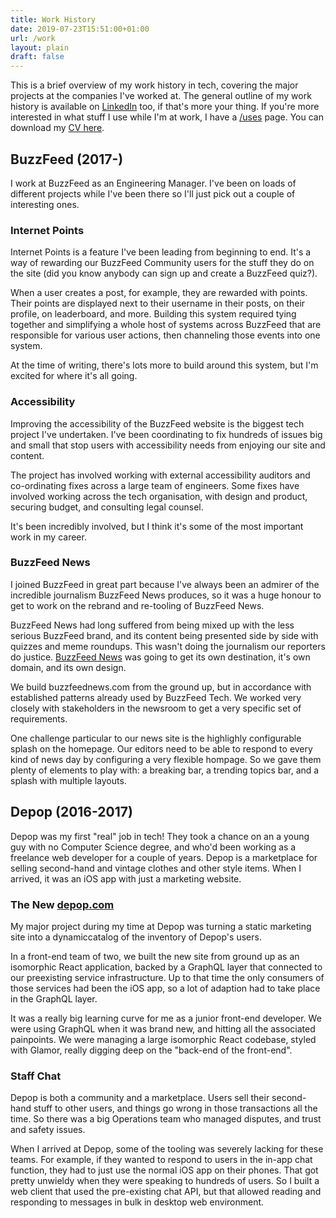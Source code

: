 ```yaml
---
title: Work History
date: 2019-07-23T15:51:00+01:00
url: /work
layout: plain
draft: false
---
```


This is a brief overview of my work history in tech, covering the major projects at the companies I've worked at. The general outline of my work history is available on [LinkedIn](https://www.linkedin.com/in/jackwreid/) too, if that's more your thing. If you're more interested in what stuff I use while I'm at work, I have a [/uses](/uses) page. You can download my <a href="/docs/cv.pdf" download="cv.pdf">CV here</a>.

## BuzzFeed (2017-)
I work at BuzzFeed as an Engineering Manager. I've been on loads of different projects while I've been there so I'll just pick out a couple of interesting ones.

### Internet Points
Internet Points is a feature I've been leading from beginning to end. It's a way of rewarding our BuzzFeed Community users for the stuff they do on the site (did you know anybody can sign up and create a BuzzFeed quiz?).

When a user creates a post, for example, they are rewarded with points. Their points are displayed next to their username in their posts, on their profile, on leaderboard, and more. Building this system required tying together and simplifying a whole host of systems across BuzzFeed that are responsible for various user actions, then channeling those events into one system.

At the time of writing, there's lots more to build around this system, but I'm excited for where it's all going.

### Accessibility
Improving the accessibility of the BuzzFeed website is the biggest tech project I've undertaken. I've been coordinating to fix hundreds of issues big and small that stop users with accessibility needs from enjoying our site and content.

The project has involved working with external accessibility auditors and co-ordinating fixes across a large team of engineers. Some fixes have involved working across the tech organisation, with design and product, securing budget, and consulting legal counsel.

It's been incredibly involved, but I think it's some of the most important work in my career.

### BuzzFeed News
I joined BuzzFeed in great part because I've always been an admirer of the incredible journalism BuzzFeed News produces, so it was a huge honour to get to work on the rebrand and re-tooling of BuzzFeed News.

BuzzFeed News had long suffered from being mixed up with the less serious BuzzFeed brand, and its content being presented side by side with quizzes and meme roundups. This wasn't doing the journalism our reporters do justice. [BuzzFeed News](https://buzzfeednews.com) was going to get its own destination, it's own domain, and its own design.

We build buzzfeednews.com from the ground up, but in accordance with established patterns already used by BuzzFeed Tech. We worked very closely with stakeholders in the newsroom to get a very specific set of requirements.

One challenge particular to our news site is the highlighly configurable splash on the homepage. Our editors need to be able to respond to every kind of news day by configuring a very flexible hompage. So we gave them plenty of elements to play with: a breaking bar, a trending topics bar, and a splash with multiple layouts.

## Depop (2016-2017)
Depop was my first "real" job in tech! They took a chance on an a young guy with no Computer Science degree, and who'd been working as a freelance web developer for a couple of years. Depop is a marketplace for selling second-hand and vintage clothes and other style items. When I arrived, it was an iOS app with just a marketing website.

### The New [depop.com](https://depop.com)
My major project during my time at Depop was turning a static marketing site into a dynamiccatalog of the inventory of Depop's users.

In a front-end team of two, we built the new site from ground up as an isomorphic React application, backed by a GraphQL layer that connected to our preexisting service infrastructure. Up to that time the only consumers of those services had been the iOS app, so a lot of adaption had to take place in the GraphQL layer.

It was a really big learning curve for me as a junior front-end developer. We were using GraphQL when it was brand new, and hitting all the associated painpoints. We were managing a large isomorphic React codebase, styled with Glamor, really digging deep on the "back-end of the front-end".

### Staff Chat
Depop is both a community and a marketplace. Users sell their second-hand stuff to other users, and things go wrong in those transactions all the time. So there was a big Operations team who managed disputes, and trust and safety issues.

When I arrived at Depop, some of the tooling was severely lacking for these teams. For example, if they wanted to respond to users in the in-app chat function, they had to just use the normal iOS app on their phones. That got pretty unwieldy when they were speaking to hundreds of users. So I built a web client that used the pre-existing chat API, but that allowed reading and responding to messages in bulk in desktop web environment.

